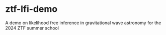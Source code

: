 # ztf-lfi-demo
A demo on likelihood free inference in gravitational wave astronomy for the 2024 ZTF summer school 
